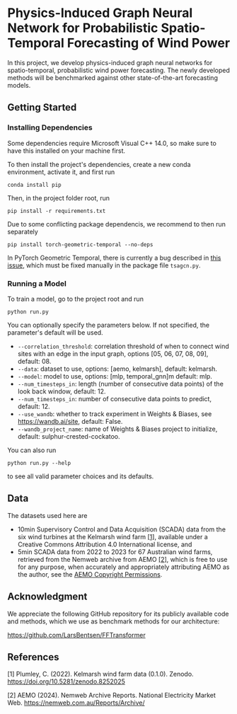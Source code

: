 # Physics-Induced Graph Neural Network for Probabilistic Spatio-Temporal Forecasting of Wind Power

In this project, we develop physics-induced graph neural networks for spatio-temporal, probabilistic wind power forecasting. The newly developed methods will be benchmarked against other state-of-the-art forecasting models.

## Getting Started

### Installing Dependencies

Some dependencies require Microsoft Visual C++ 14.0, so make sure to have this installed on your machine first.

To then install the project's dependencies, create a new conda environment, activate it, and first run

```
conda install pip
```

Then, in the project folder root, run

```
pip install -r requirements.txt
```

Due to some conflicting package dependencis, we recommend to then run separately

```
pip install torch-geometric-temporal --no-deps
```

In PyTorch Geometric Temporal, there is currently a bug described in [this issue](https://github.com/benedekrozemberczki/pytorch_geometric_temporal/issues/267), which must be fixed manually in the package file `tsagcn.py`.

### Running a Model

To train a model, go to the project root and run
```
python run.py
```

You can optionally specify the parameters below. If not specified, the parameter's default will be used.
- `--correlation_threshold`: correlation threshold of when to connect wind sites with an edge in the input graph, options [05, 06, 07, 08, 09], default: 08.
- `--data`: dataset to use, options: [aemo, kelmarsh], default: kelmarsh.
- `--model`: model to use, options: [mlp, temporal_gnn]m default: mlp.
- `--num_timesteps_in`: length (number of consecutive data points) of the look back window, default: 12.
- `--num_timesteps_in`: number of consecutive data points to predict, default: 12.
- `--use_wandb`: whether to track experiment in Weights & Biases, see https://wandb.ai/site, default: False.
- `--wandb_project_name`: name of Weights & Biases project to initialize, default: sulphur-crested-cockatoo.

You can also run
```
python run.py --help
```
to see all valid parameter choices and its defaults.

## Data

The datasets used here are

- 10min Supervisory Control and Data Acquisition (SCADA) data from the six wind turbines at the Kelmarsh wind farm [[1]](#1), available under a Creative Commons Attribution 4.0 International license, and
- 5min SCADA data from 2022 to 2023 for 67 Australian wind farms, retrieved from the Nemweb archive from AEMO [[2]](#2), which is free to use for any purpose, when accurately and appropriately attributing AEMO as the author, see the [AEMO Copyright Permissions](https://www.aemo.com.au/energy-systems/electricity/national-electricity-market-nem/data-nem/market-data-nemweb).

## Acknowledgment

We appreciate the following GitHub repository for its publicly available code and methods, which we use as benchmark methods for our architecture:

https://github.com/LarsBentsen/FFTransformer

## References

<a id="1">[1]</a>
Plumley, C. (2022).
Kelmarsh wind farm data (0.1.0).
Zenodo.
https://doi.org/10.5281/zenodo.8252025

<a id="2">[2]</a>
AEMO (2024).
Nemweb Archive Reports.
National Electricity Market Web.
https://nemweb.com.au/Reports/Archive/
